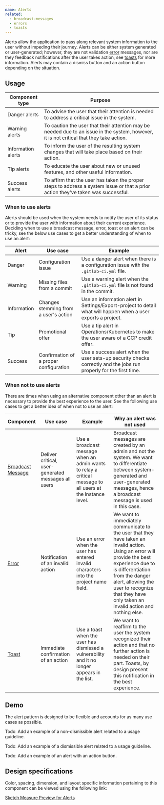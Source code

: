 ```yaml
---
name: Alerts
related:
  - broadcast-messages
  - errors
  - toasts
---
```


Alerts allow the application to pass along relevant system information to the user without impeding their journey. Alerts can be either system generated or user-generated; however, they are not validation [error](https://design.gitlab.com/components/errors) messages, nor are they feedback notifications after the user takes action, see [toasts](https://design.gitlab.com/components/toasts) for more information. Alerts may contain a dismiss button and an action button depending on the situation. 

## Usage

|Component type|Purpose|
| --- | --- |
|Danger alerts| To advise the user that their attention is needed to address a critical issue in the system. |
|Warning alerts|To caution the user that their attention may be needed due to an issue in the system, however, it is not critical that they take action.|
|Information alerts| To inform the user of the resulting system changes that will take place based on their action.| 
|Tip alerts| To educate the user about new or unused features, and other useful information.|
|Success alerts| To affirm that the user has taken the proper steps to address a system issue or that a prior action they've taken was successful.|

### When to use alerts

Alerts should be used when the system needs to notify the user of its status or to provide the user with information about their current experience. Deciding when to use a broadcast message, error, toast or an alert can be tricky, see the below use cases to get a better understanding of when to use an alert:

| Alert | Use case | Example |
| ----- | -------- | -------- |
| Danger | Configuration issue | Use a danger alert when there is a configuration issue with the `.gitlab-ci.yml` file. |
| Warning | Missing files from a commit | Use a warning alert when the `.gitlab-ci.yml` file is not found in the commit. |  
| Information | Changes stemming from a user's action | Use an information alert in Settings/Export-project to detail what will happen when a user exports a project.  |
| Tip | Promotional offer  | Use a tip alert in Operations/Kubernetes to make the user aware of a GCP credit offer. |
| Success | Confirmation of a proper configuration | Use a success alert when the user sets-up security checks correctly and the jobs run properly for the first time. |

### When not to use alerts

There are times when using an alternative component other than an alert is necessary to provide the best experience to the user. See the following use cases to get a better idea of when not to use an alert: 

| Component | Use case | Example | Why an alert was not used |
| ---- | ---- | ---- | ---- |
| [Broadcast Message](https://design.gitlab.com/components/broadcast-messages) | Deliver critical, user-generated messages all users | Use a broadcast message when an admin wants to relay a critical message to all users at the instance level. | Broadcast messages are created by an admin and not the system. We want to differentiate between system-generated and user-generated messages, hence a broadcast message is used in this case. |
| [Error](https://design.gitlab.com/components/errors) | Notification of an invalid action | Use an error when the user has entered invalid characters into the project name field. | We want to immediately communicate to the user that they have taken an invalid action. Using an error will provide the best experience due to is differentiation from the danger alert, allowing the user to recognize that they have only taken an invalid action and nothing else. |
| [Toast](https://design.gitlab.com/components/toasts) | Immediate confirmation of an action | Use a toast when the user has dismissed a vulnerability and it no longer appears in the list.  |  We want to reaffirm to the user the system recognized their action and that no further action is needed on their part. Toasts, by design present this notification in the best experience. |

## Demo

The alert pattern is designed to be flexible and accounts for as many use cases as possible.

Todo: Add an example of a non-dismissible alert related to a usage guideline.

Todo: Add an example of a dismissible alert related to a usage guideline.

Todo: Add an example of an alert with an action button.

## Design specifications

Color, spacing, dimension, and layout specific information pertaining to this component can be viewed using the following link:

[Sketch Measure Preview for Alerts](https://gitlab-org.gitlab.io/gitlab-design/hosted/design-gitlab-specs/alerts-spec-previews/)
